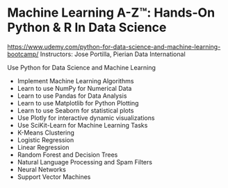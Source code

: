 # Machine Learning A-Z™: Hands-On Python & R In Data Science
https://www.udemy.com/python-for-data-science-and-machine-learning-bootcamp/
Instructors: Jose Portilla, Pierian Data International

Use Python for Data Science and Machine Learning
* Implement Machine Learning Algorithms
* Learn to use NumPy for Numerical Data
* Learn to use Pandas for Data Analysis
* Learn to use Matplotlib for Python Plotting
* Learn to use Seaborn for statistical plots
* Use Plotly for interactive dynamic visualizations
* Use SciKit-Learn for Machine Learning Tasks
* K-Means Clustering
* Logistic Regression
* Linear Regression
* Random Forest and Decision Trees
* Natural Language Processing and Spam Filters
* Neural Networks
* Support Vector Machines 
